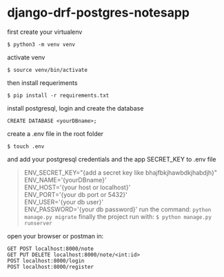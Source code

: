 # django-drf-postgres-notesapp

first create your virtualenv

`$ python3 -m venv venv`

activate venv

`$ source venv/bin/activate`

then install requeriments

`$ pip install -r requirements.txt`

install postgresql, login and create the database

`CREATE DATABASE <yourDBname>;`

create a .env file in the root folder

`$ touch .env`

and add your postgresql credentials and the app SECRET_KEY to .env file

>ENV_SECRET_KEY="{add a secret key like bhajfbkjhawbdkjhabdjh}"\
ENV_NAME='{yourDBname}'\
ENV_HOST='{your host or localhost}'\
ENV_PORT='{your db port or 5432}'\
ENV_USER='{your db user}'\
ENV_PASSWORD='{your db password}'
run the command:
`python manage.py migrate`
finally the project run with: 
`$ python manage.py runserver`

open your browser or postman in: 

`GET POST localhost:8000/note`\
`GET PUT DELETE localhost:8000/note/<int:id>`\
`POST localhost:8000/login`\
`POST localhost:8000/register`
